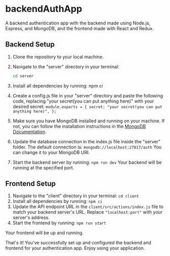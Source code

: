 # backendAuthApp

A backend authentication app with the backend made using Node.js, Express, and MongoDB, and the frontend made with React and Redux.

## Backend Setup

1. Clone the repository to your local machine.

2. Navigate to the "server" directory in your terminal:

   ```bash
   cd server
3. Install all dependencies by running:
   npm ci
4. Create a config.js file in your "server" directory and paste the following code, replacing "your secret(you can put anything here)" with your desired secret:
   `module.exports = {
    secret: "your secret(you can put anything here)",
   };`
5. Make sure you have MongoDB installed and running on your machine. If not, you can follow the installation instructions in the [MongoDB Documentation](https://www.mongodb.com/docs/manual/tutorial/install-mongodb-on-os-x/).
6. Update the database connection in the index.js file inside the "server" folder. The default connection is:
   `mongodb://localhost:27017/auth` You can change it to your MongoDB URI.
7. Start the backend server by running:
   `npm run dev` Your backend will be running at the specified port.

## Frontend Setup

1. Navigate to the "client" directory in your terminal:
   `cd client`
2. Install all dependencies by running:
   `npm ci`
3. Update the API endpoint URL in the `client/src/actions/index.js` file to match your backend server's URL. Replace `"localhost:port"` with your server's address.
4. Start the frontend by running:
   `npm run start`

Your frontend will be up and running.

That's it! You've successfully set up and configured the backend and frontend for your authentication app. Enjoy using your application.
